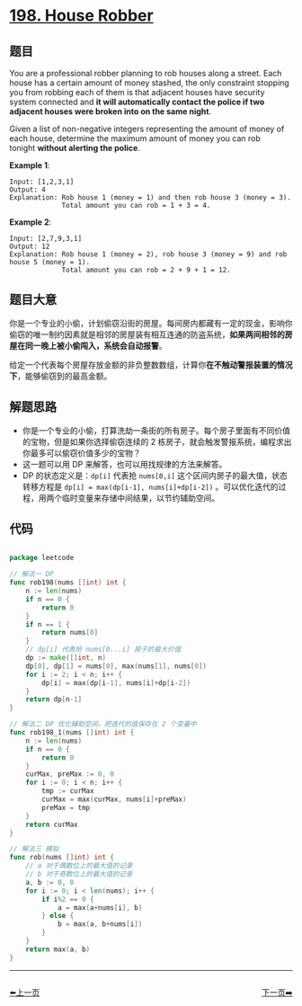# [198. House Robber](https://leetcode.com/problems/house-robber/)


## 题目

You are a professional robber planning to rob houses along a street. Each house has a certain amount of money stashed, the only constraint stopping you from robbing each of them is that adjacent houses have security system connected and **it will automatically contact the police if two adjacent houses were broken into on the same night**.

Given a list of non-negative integers representing the amount of money of each house, determine the maximum amount of money you can rob tonight **without alerting the police**.

**Example 1**:

    Input: [1,2,3,1]
    Output: 4
    Explanation: Rob house 1 (money = 1) and then rob house 3 (money = 3).
                 Total amount you can rob = 1 + 3 = 4.

**Example 2**:

    Input: [2,7,9,3,1]
    Output: 12
    Explanation: Rob house 1 (money = 2), rob house 3 (money = 9) and rob house 5 (money = 1).
                 Total amount you can rob = 2 + 9 + 1 = 12.


## 题目大意

你是一个专业的小偷，计划偷窃沿街的房屋。每间房内都藏有一定的现金，影响你偷窃的唯一制约因素就是相邻的房屋装有相互连通的防盗系统，**如果两间相邻的房屋在同一晚上被小偷闯入，系统会自动报警**。

给定一个代表每个房屋存放金额的非负整数数组，计算你**在不触动警报装置的情况下**，能够偷窃到的最高金额。


## 解题思路

- 你是一个专业的小偷，打算洗劫一条街的所有房子。每个房子里面有不同价值的宝物，但是如果你选择偷窃连续的 2 栋房子，就会触发警报系统，编程求出你最多可以偷窃价值多少的宝物？
- 这一题可以用 DP 来解答，也可以用找规律的方法来解答。
- DP 的状态定义是：`dp[i]` 代表抢 `nums[0,i]` 这个区间内房子的最大值，状态转移方程是 `dp[i] = max(dp[i-1], nums[i]+dp[i-2])`  。可以优化迭代的过程，用两个临时变量来存储中间结果，以节约辅助空间。



## 代码

```go

package leetcode

// 解法一 DP
func rob198(nums []int) int {
	n := len(nums)
	if n == 0 {
		return 0
	}
	if n == 1 {
		return nums[0]
	}
	// dp[i] 代表抢 nums[0...i] 房子的最大价值
	dp := make([]int, n)
	dp[0], dp[1] = nums[0], max(nums[1], nums[0])
	for i := 2; i < n; i++ {
		dp[i] = max(dp[i-1], nums[i]+dp[i-2])
	}
	return dp[n-1]
}

// 解法二 DP 优化辅助空间，把迭代的值保存在 2 个变量中
func rob198_1(nums []int) int {
	n := len(nums)
	if n == 0 {
		return 0
	}
	curMax, preMax := 0, 0
	for i := 0; i < n; i++ {
		tmp := curMax
		curMax = max(curMax, nums[i]+preMax)
		preMax = tmp
	}
	return curMax
}

// 解法三 模拟
func rob(nums []int) int {
	// a 对于偶数位上的最大值的记录
	// b 对于奇数位上的最大值的记录
	a, b := 0, 0
	for i := 0; i < len(nums); i++ {
		if i%2 == 0 {
			a = max(a+nums[i], b)
		} else {
			b = max(a, b+nums[i])
		}
	}
	return max(a, b)
}

```


----------------------------------------------
<div style="display: flex;justify-content: space-between;align-items: center;">
<p><a href="https://books.halfrost.com/leetcode/ChapterFour/0100~0199/0191.Number-of-1-Bits/">⬅️上一页</a></p>
<p><a href="https://books.halfrost.com/leetcode/ChapterFour/0100~0199/0199.Binary-Tree-Right-Side-View/">下一页➡️</a></p>
</div>
